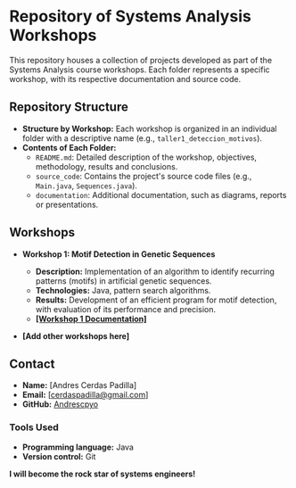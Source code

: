 # Repository of Systems Analysis Workshops

This repository houses a collection of projects developed as part of the Systems Analysis course workshops. Each folder represents a specific workshop, with its respective documentation and source code.

## Repository Structure

* **Structure by Workshop:** Each workshop is organized in an individual folder with a descriptive name (e.g., `taller1_deteccion_motivos`).
* **Contents of Each Folder:**
    * `README.md`: Detailed description of the workshop, objectives, methodology, results and conclusions.
    * `source_code`: Contains the project's source code files (e.g., `Main.java`, `Sequences.java`).
    * `documentation`: Additional documentation, such as diagrams, reports or presentations.

## Workshops

* **Workshop 1: Motif Detection in Genetic Sequences**
    * **Description:** Implementation of an algorithm to identify recurring patterns (motifs) in artificial genetic sequences.
    * **Technologies:** Java, pattern search algorithms.
    * **Results:** Development of an efficient program for motif detection, with evaluation of its performance and precision.
    * **[[Workshop 1 Documentation]](https://github.com/Andrescpyo/Workshops_Systems_Analysis/tree/main/workshop_1)**

* **[Add other workshops here]**

## Contact

* **Name:** [Andres Cerdas Padilla]
* **Email:** [cerdaspadilla@gmail.com]
* **GitHub:** [Andrescpyo](https://github.com/Andrescpyo)

### Tools Used

* **Programming language:** Java
* **Version control:** Git

**I will become the rock star of systems engineers!**